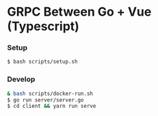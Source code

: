 # GRPC Between Go + Vue (Typescript)

### Setup
````bash
$ bash scripts/setup.sh
````

### Develop
````bash
& bash scripts/docker-run.sh
$ go run server/server.go
$ cd client && yarn run serve
````